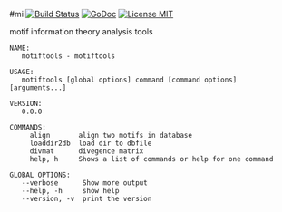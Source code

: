 #mi
[![Build Status](https://travis-ci.org/nimezhu/mi.svg?branch=master)](https://travis-ci.org/nimezhu/mi)
[![GoDoc](https://img.shields.io/badge/godoc-reference-blue.svg?style=flat)](https://godoc.org/github.com/nimezhu/mi)
[![License MIT](https://img.shields.io/badge/license-MIT-lightgrey.svg?style=flat)](https://github.com/nimezhu/mi#license-mit)

motif information theory analysis tools

```
NAME:
   motiftools - motiftools

USAGE:
   motiftools [global options] command [command options] [arguments...]
   
VERSION:
   0.0.0
   
COMMANDS:
     align       align two motifs in database
     loaddir2db  load dir to dbfile
     divmat      divegence matrix
     help, h     Shows a list of commands or help for one command

GLOBAL OPTIONS:
   --verbose      Show more output
   --help, -h     show help
   --version, -v  print the version
```
